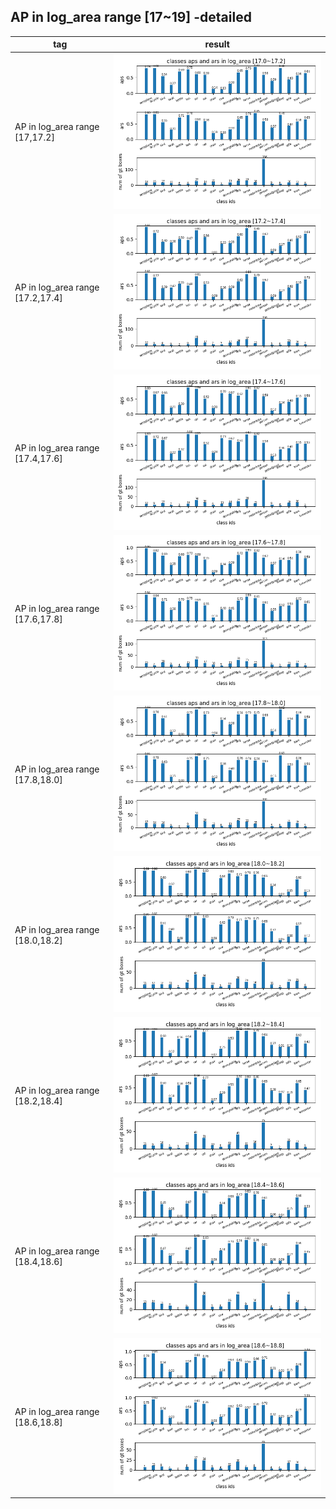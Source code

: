 ## AP in log_area range [17~19] -detailed
tag| result |
----|-----|
AP in log\_area range [17,17.2] |![](ap_log_area_17.0~17.2.png)|
AP in log\_area range [17.2,17.4] |![](ap_log_area_17.2~17.4.png)|
AP in log\_area range [17.4,17.6] |![](ap_log_area_17.4~17.6.png)|
AP in log\_area range [17.6,17.8] |![](ap_log_area_17.6~17.8.png)|
AP in log\_area range [17.8,18.0] |![](ap_log_area_17.8~18.0.png)|
AP in log\_area range [18.0,18.2] |![](ap_log_area_18.0~18.2.png)|
AP in log\_area range [18.2,18.4] |![](ap_log_area_18.2~18.4.png)|
AP in log\_area range [18.4,18.6] |![](ap_log_area_18.4~18.6.png)|
AP in log\_area range [18.6,18.8] |![](ap_log_area_18.6~18.8.png)|